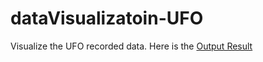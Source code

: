 # dataVisualizatoin-UFO
Visualize the UFO recorded data.
Here is the
[Output Result](https://sakibbuddy.github.io/dataVisualizatoin-UFO/index.html)
